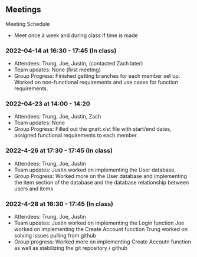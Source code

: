   
## Meetings
Meeting Schedule
- Meet once a week and during class if time is made 

### 2022-04-14 at 16:30 - 17:45 (In class)
- Attendees: Trung, Joe, Justin, (contacted Zach later)
- Team updates: None (first meeting)
- Group Progress: Finished getting branches for each member set up. Worked
on non-functional requirements and use cases for function requirements. 

### 2022-04-23 at 14:00 - 14:20 
- Attendees: Trung, Joe, Justin, Zach
- Team updates: None 
- Group Progress: Filled out the gnatt.xlst file with start/end dates, assigned functional 
requirements to each member. 

### 2022-4-26 at 17:30 - 17:45 (In class)
- Attendees: Trung, Joe, Justin
- Team updates: Justin worked on implementing the User database. 
- Group Progress: Worked more on the User database and implementing the item section of the database and 
the database relationship between users and items

### 2022-4-28 at 16:30 - 17:45 (In class)
- Attendees: Trung, Joe, Justin
- Team updates: Justin worked on implementing the Login function
                Joe worked on implementing the Create Account function
                Trung worked on solving issues pulling from github
- Group progress: Worked more on implementing Create Accoutn function as 
well as stabilizing the git repository / github
